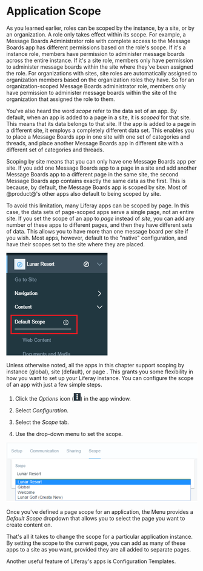 # Application Scope [](id=application-scope)

As you learned earlier, roles can be scoped by the instance, by a site, or by an
organization. A role only takes effect within its scope. For example, a Message
Boards Administrator role with complete access to the Message Boards app
has different permissions based on the role's scope. If it's a instance role,
members have permission to administer message boards across the entire instance.
If it's a site role, members only have permission to administer message boards
within the site where they've been assigned the role. For organizations with
sites, site roles are automatically assigned to organization members based on
the organization roles they have. So for an organization-scoped Message Boards
administrator role, members only have permission to administer message boards
within the site of the organization that assigned the role to them. 

You've also heard the word *scope* refer to the data set of an app. By default,
when an app is added to a page in a site, it is *scoped* for that site. This
means that its data belongs to that site. If the app is added to a page in a
different site, it employs a completely different data set. This enables you to
place a Message Boards app in one site with one set of categories and threads,
and place another Message Boards app in different site with a different set of
categories and threads.

Scoping by site means that you can only have one Message Boards app per site. If
you add one Message Boards app to a page in a site and add another Message
Boards app to a different page in the same site, the second Message Boards app
contains exactly the same data as the first. This is because, by default, the
Message Boards app is scoped by site. Most of @product@'s other apps also default
to being scoped by site.

To avoid this limitation, many Liferay apps can be scoped by page. In this case,
the data sets of page-scoped apps serve a single page, not an entire site. If
you set the scope of an app to *page* instead of *site*, you can add any number
of these apps to different pages, and then they have different sets of data.
This allows you to have more than one message board per site if you wish. Most
apps, however, default to the "native" configuration, and have their scopes set
to the site where they are placed.

![Figure 1: When defining a page scope for an app, the Menu provides a *Default Scope* dropdown.](../../../images/menu-page-scope.png)

Unless otherwise noted, all the apps in this chapter support scoping by instance
(global), site (default), or page . This grants you some flexibility in how you
want to set up your Liferay instance. You can configure the scope of an app with
just a few simple steps.

1.  Click the *Options* icon (![Options](../../../images/icon-options.png)) in
    the app window.

2.  Select *Configuration*.

3.  Select the *Scope* tab.

4.  Use the drop-down menu to set the scope.

![Figure 2: You can change the scope of your application by navigating to its Configuration menu.](../../../images/changing-app-scope.png)

Once you've defined a page scope for an application, the Menu provides a
*Default Scope* dropdown that allows you to select the page you want to create
content on.

That's all it takes to change the scope for a particular application instance.
By setting the scope to the current page, you can add as many of these apps to a
site as you want, provided they are all added to separate pages. 

Another useful feature of Liferay's apps is Configuration Templates.  
